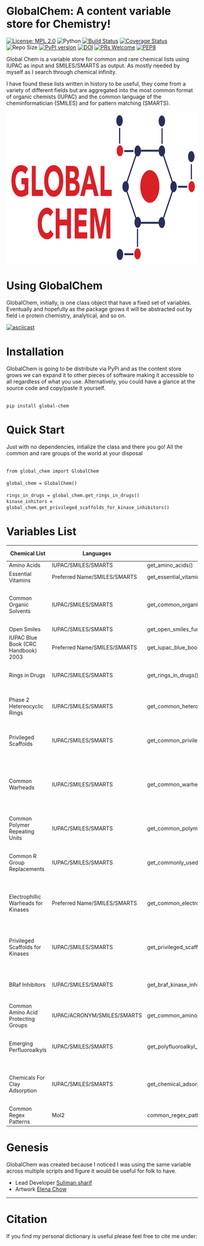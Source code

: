 GlobalChem: A content variable store for Chemistry!
===================================================

[![License: MPL 2.0](https://img.shields.io/badge/License-MPL%202.0-brightgreen.svg)](https://opensource.org/licenses/MPL-2.0)
![Python](https://img.shields.io/badge/python-3.6-blue.svg)
[![Build Status](https://app.travis-ci.com/Sulstice/global-chem.svg?branch=master)](https://app.travis-ci.com/Sulstice/global-chem)
[![Coverage Status](https://coveralls.io/repos/github/Sulstice/global-chem/badge.svg?branch=master)](https://coveralls.io/github/Sulstice/global-chem?branch=master)
![Repo Size](https://img.shields.io/github/repo-size/Sulstice/global-chem)
[![PyPI version](https://badge.fury.io/py/global-chem.svg)](https://badge.fury.io/py/global-chem)
[![DOI](https://zenodo.org/badge/259046250.svg)](https://zenodo.org/badge/latestdoi/259046250)
[![PRs Welcome](https://img.shields.io/badge/PRs-welcome-brightgreen.svg?style=flat-square)](http://makeapullrequest.com)
[![PEP8](https://img.shields.io/badge/code%20style-pep8-orange.svg)](https://www.python.org/dev/peps/pep-0008/)

Global Chem is a variable store for common and rare chemical lists using IUPAC as input and SMILES/SMARTS as output. As 
mostly needed by myself as I search through chemical infinity. 

I have found these lists written in history to be useful, they come from a variety of different fields but are aggregated 
into the most common format of organic chemists (IUPAC) and the common language of the cheminformatician (SMILES) and for 
pattern matching (SMARTS).

<p align="center">
  <img width="800" height="400" src="images/globalchemlogo.png">
</p>

Using GlobalChem
=====================

GlobalChem, initially, is one class object that have a fixed set of variables. Eventually and hopefully as the package 
grows it will be abstracted out by field i.e protein chemistry, analytical, and so on. 

[![asciicast](https://asciinema.org/a/L5ZYmAEGOskgeNazURbLFLR06.svg)](https://asciinema.org/a/L5ZYmAEGOskgeNazURbLFLR06)


Installation 
============

GlobalChem is going to be distribute via PyPi and as the content store grows we can expand it to other pieces of software
making it accessible to all regardless of what you use. Alternatively, you could have a glance at the source code and copy/paste
it yourself.

```

pip install global-chem

```
Quick Start
===========

Just with no dependencies, intialize the class and there you go! All the common and rare groups of the world
at your disposal 

```

from global_chem import GlobalChem

global_chem = GlobalChem()

rings_in_drugs = global_chem.get_rings_in_drugs()
kinase_inhitors = global_chem.get_privileged_scaffolds_for_kinase_inhibitors()

```

Variables List
==============

| Chemical List                       | Languages                    | Variables                                            | # of Entries | References                                                                                                                                                                                                                                                                                                           |
|-------------------------------------|------------------------------|------------------------------------------------------|--------------|----------------------------------------------------------------------------------------------------------------------------------------------------------------------------------------------------------------------------------------------------------------------------------------------------------------------|
| Amino Acids                         | IUPAC/SMILES/SMARTS          | get_amino_acids()                                    | 20           | Common Knowledge                                                                                                                                                                                                                                                                                                     |
| Essential Vitamins                  | Preferred Name/SMILES/SMARTS | get_essential_vitamins()                             | 13           | Common Knowledge                                                                                                                                                                                                                                                                                                     |
| Common Organic Solvents             | IUPAC/SMILES/SMARTS          | get_common_organic_solvents()                        | 42           | Fulmer, Gregory R., et al. “NMR Chemical Shifts of Trace Impurities: Common Laboratory Solvents, Organics, and Gases in Deuterated Solvents Relevant to the Organometallic Chemist.”Organometallics, vol. 29, no. 9, May 2010, pp. 2176–79.                                                                          |
| Open Smiles                         | IUPAC/SMILES/SMARTS          | get_open_smiles_functional_groups()                  | 94           | OpenSMILES Home Page. http://opensmiles.org/.                                                                                                                                                                                                                                                                        |
| IUPAC Blue Book (CRC Handbook) 2003 | Preferred Name/SMILES/SMARTS | get_iupac_blue_book_common_functional_groups()       | 333          | Chemical Rubber Company. CRC Handbook of Chemistry and Physics: A Ready-Reference Book of Chemical and Physical Data Edited by David R. Lide, 85. ed, CRC Press, 2004.                                                                                                                                               |
| Rings in Drugs                      | IUPAC/SMILES/SMARTS          | get_rings_in_drugs()                                 | 92           | Taylor, Richard D., et al. “Rings in Drugs.” Journal of Medicinal Chemistry, vol. 57, no. 14, July 2014, pp. 5845–59. ACS Publications, https://doi.org/10.1021/jm4017625.                                                                                                                                           |
| Phase 2 Hetereocyclic Rings         | IUPAC/SMILES/SMARTS          | get_common_heterocyclic_rings_phase_2()              | 19           | Broughton, Howard B., and Ian A. Watson. “Selection of Heterocycles for Drug Design.” Journal of Molecular Graphics & Modelling, vol. 23, no. 1, Sept. 2004, pp. 51–58. PubMed, https://doi.org/10.1016/j.jmgm.2004.03.016.                                                                                          |
| Privileged Scaffolds                | IUPAC/SMILES/SMARTS          | get_common_privileged_scaffolds()                    | 47           | Welsch, Matthew E., et al. “Privileged Scaffolds for Library Design and Drug Discovery.” Current Opinion in Chemical Biology , vol. 14, no. 3, June 2010, pp. 347–61.PubMed, https://doi.org/10.1016/j.cbpa.2010.02.018.                                                                                             |
| Common Warheads                     | IUPAC/SMILES/SMARTS          | get_common_warhead_covalent_inhibitors()             | 29           | Gehringer, Matthias, and Stefan A. Laufer. “Emerging and Re-Emerging Warheads for Targeted Covalent Inhibitors: Applications in Medicinal Chemistry and Chemical Biology.”Journal of Medicinal Chemistry , vol. 62, no. 12, June 2019, pp. 5673–724. ACS Publications, https://doi.org/10.1021/acs.jmedchem.8b01153. |
| Common Polymer Repeating Units      | IUPAC/SMILES/SMARTS          | get_common_polymer_repeating_units()                 | 78           | Hiorns, R. C., et al. “A brief guide to polymer nomenclature (IUPAC Technical Report).”Pure and Applied Chemistry , vol. 84, no. 10, Oct. 2012, pp. 2167–69., https://doi.org/10.1351/PAC-REP-12-03-05.                                                                                                              |
| Common R Group Replacements         | IUPAC/SMILES/SMARTS          | get_commonly_used_r_group_replacements()             | 499          | Takeuchi, Kosuke, et al. “R-Group Replacement Database for Medicinal Chemistry.”   Future Science OA , vol. 7, no. 8, Sept. 2021, p. FSO742.   future-science.com (Atypon) , https://doi.org/10.2144/fsoa-2021-0062.                                                                                                 |
| Electrophillic Warheads for Kinases | Preferred Name/SMILES/SMARTS | get_common_electrophilic_warheads_for_kinases()      | 24           | Petri, László, et al. “An Electrophilic Warhead Library for Mapping the Reactivity and Accessibility of Tractable Cysteines in Protein Kinases.” European Journal of Medicinal Chemistry, vol. 207, Dec. 2020, p. 112836. PubMed, https://doi.org/10.1016/j.ejmech.2020.112836.                                      |
| Privileged Scaffolds for Kinases    | IUPAC/SMILES/SMARTS          | get_privileged_scaffolds_for_kinase_inhibitors()     | 29           | Hu, Huabin, et al. “Systematic Comparison of Competitive and Allosteric Kinase Inhibitors Reveals Common Structural Characteristics.” European Journal of Medicinal Chemistry, vol. 214, Mar. 2021, p. 113206. ScienceDirect, https://doi.org/10.1016/j.ejmech.2021.113206.                                          |
| BRaf Inhibitors                     | IUPAC/SMILES/SMARTS          | get_braf_kinase_inhibitors_for_cancer()              | 54           | Agianian, Bogos, and Evripidis Gavathiotis. “Current Insights of BRAF Inhibitors in Cancer.” Journal of Medicinal Chemistry, vol. 61, no. 14, July 2018, pp. 5775–93. ACS Publications, https://doi.org/10.1021/acs.jmedchem.7b01306.                                                                                |
| Common Amino Acid Protecting Groups | IUPAC/ACRONYM/SMILES/SMARTS  | get_common_amino_acid_protecting_groups()            | 346          | Isidro-Llobet, Albert, et al. “Amino Acid-Protecting Groups.” Chemical Reviews, vol. 109, no. 6, June 2009, pp. 2455–504. DOI.org (Crossref), https://doi.org/10.1021/cr800323s.                                                                                                                                     |
| Emerging Perfluoroalkyls            | IUPAC/SMILES/SMARTS          | get_polyfluoroalkyl_substances()                     | 27           | Pelch, Katherine E., et al. “PFAS Health Effects Database: Protocol for a Systematic Evidence Map.” Environment International, vol. 130, Sept. 2019, p. 104851. ScienceDirect, https://doi.org/10.1016/j.envint.2019.05.045.                                                                                         |
| Chemicals For Clay Adsorption       | IUPAC/SMILES/SMARTS          | get_chemical_adsorption_on_montmorillonite_clays()   | 33           | Orr, Asuka A., et al. “Combining Experimental Isotherms, Minimalistic Simulations, and a Model to Understand and Predict Chemical Adsorption onto Montmorillonite Clays.” ACS Omega, vol. 6, no. 22, June 2021, pp. 14090–103. PubMed, https://doi.org/10.1021/acsomega.1c00481.                                     |
| Common Regex Patterns               | Mol2                         | common_regex_patterns                                | 1            |                                                                                                                                                                                                                                                                                                                      |

Genesis
=======

GlobalChem was created because I noticed I was using the same variable across multiple scripts and figure it would be useful
for folk to have.

- Lead Developer [Suliman sharif](http://sulstice.github.io/)
- Artwork [Elena Chow](http://www.chowelena.com/)

* * * * *

Citation
========

If you find my personal dictionary is useful please feel free to cite me under:



